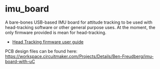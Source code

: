 # imu_board
A bare-bones USB-based IMU board for attitude tracking to be used with head-tracking software or other general purpose uses. At the moment, the only firmware provided is mean for head-tracking.

* [Head Tracking firmware user guide](./docs/head_tracking_firmware_user_guide.md)

PCB design files can be found here: https://workspace.circuitmaker.com/Projects/Details/Ben-Freudberg/imu-board-with-uC

